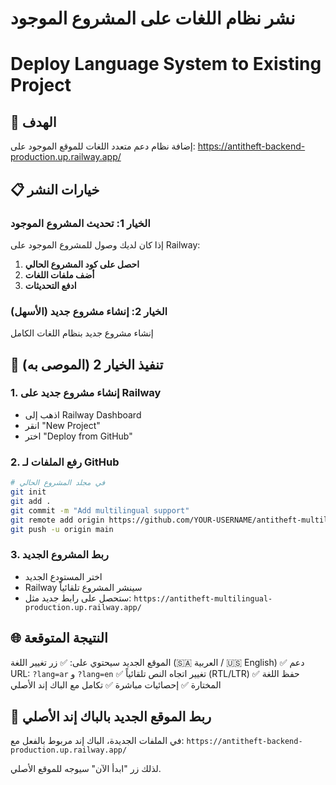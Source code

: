 # نشر نظام اللغات على المشروع الموجود
# Deploy Language System to Existing Project

## 🎯 الهدف
إضافة نظام دعم متعدد اللغات للموقع الموجود على:
https://antitheft-backend-production.up.railway.app/

## 📋 خيارات النشر

### الخيار 1: تحديث المشروع الموجود
إذا كان لديك وصول للمشروع الموجود على Railway:

1. **احصل على كود المشروع الحالي**
2. **أضف ملفات اللغات**
3. **ادفع التحديثات**

### الخيار 2: إنشاء مشروع جديد (الأسهل)
إنشاء مشروع جديد بنظام اللغات الكامل

## 🔧 تنفيذ الخيار 2 (الموصى به)

### 1. إنشاء مشروع جديد على Railway
- اذهب إلى Railway Dashboard
- انقر "New Project"
- اختر "Deploy from GitHub"

### 2. رفع الملفات لـ GitHub
```bash
# في مجلد المشروع الحالي
git init
git add .
git commit -m "Add multilingual support"
git remote add origin https://github.com/YOUR-USERNAME/antitheft-multilingual.git
git push -u origin main
```

### 3. ربط المشروع الجديد
- اختر المستودع الجديد
- Railway سينشر المشروع تلقائياً
- ستحصل على رابط جديد مثل:
  `https://antitheft-multilingual-production.up.railway.app/`

## 🌐 النتيجة المتوقعة

الموقع الجديد سيحتوي على:
✅ زر تغيير اللغة (🇸🇦 العربية / 🇺🇸 English)
✅ دعم URL: `?lang=ar` و `?lang=en`
✅ تغيير اتجاه النص تلقائياً (RTL/LTR)
✅ حفظ اللغة المختارة
✅ إحصائيات مباشرة
✅ تكامل مع الباك إند الأصلي

## 🔄 ربط الموقع الجديد بالباك إند الأصلي

في الملفات الجديدة، الباك إند مربوط بالفعل مع:
`https://antitheft-backend-production.up.railway.app/`

لذلك زر "ابدأ الآن" سيوجه للموقع الأصلي.